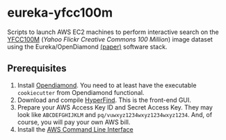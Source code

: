 # eureka-yfcc100m

Scripts to launch AWS EC2 machines to perform interactive search on the [YFCC100M](http://yfcc100m.appspot.com/) (*Yahoo Flickr Creative Commons 100 Million*) image dataset using the Eureka/OpenDiamond [(paper)](http://elijah.cs.cmu.edu/DOCS/feng-sec2018.pdf) software stack.

## Prerequisites

1. Install [Opendiamond](https://github.com/cmusatyalab/opendiamond/wiki/Installation-on-Ubuntu-16.04). You need to at least have the executable `cookiecutter` from Opendiamond functional. 
2. Download and compile [HyperFind](https://github.com/cmusatyalab/hyperfind). This is the front-end GUI.
3. Prepare your AWS Access Key ID and Secret Access Key. They may look like `ABCDEFGHIJKLM` and `pq/vuwxyz1234wxyz1234wxyz1234`. And, of course, you will pay your own AWS bill.
4. Install the [AWS Command Line Interface](https://aws.amazon.com/cli/)



